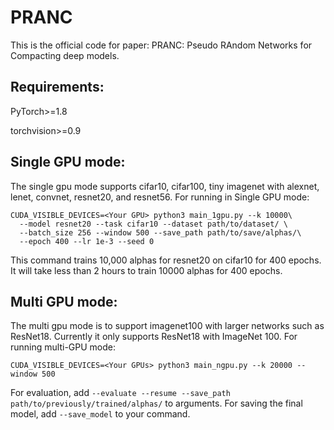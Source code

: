 # PRANC

This is the official code for paper: PRANC: Pseudo RAndom Networks for Compacting deep models. 

## Requirements:
PyTorch>=1.8

torchvision>=0.9

## Single GPU mode:

The single gpu mode supports cifar10, cifar100, tiny imagenet with alexnet, lenet, convnet, resnet20, and resnet56. For running in Single GPU mode:

```
CUDA_VISIBLE_DEVICES=<Your GPU> python3 main_1gpu.py --k 10000\
  --model resnet20 --task cifar10 --dataset path/to/dataset/ \
  --batch_size 256 --window 500 --save_path path/to/save/alphas/\
  --epoch 400 --lr 1e-3 --seed 0
```
This command trains 10,000 alphas for resnet20 on cifar10 for 400 epochs. It will take less than 2 hours to train 10000 alphas for 400 epochs.

## Multi GPU mode:

The multi gpu mode is to support imagenet100 with larger networks such as ResNet18. Currently it only supports ResNet18 with ImageNet 100. For running multi-GPU mode:

```
CUDA_VISIBLE_DEVICES=<Your GPUs> python3 main_ngpu.py --k 20000 --window 500
```

For evaluation, add ```--evaluate --resume --save_path path/to/previously/trained/alphas/``` to arguments. For saving the final model, add ```--save_model``` to your command.